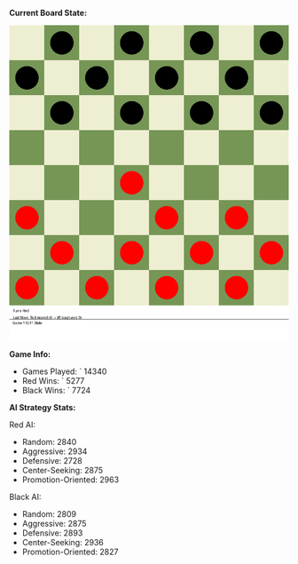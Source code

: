 
**Current Board State:**  
<!-- START_GIF -->
![Checkers Game](./checkers_game.gif)
<!-- END_GIF -->

**Game Info:**  
- Games Played: `<!-- GAMES_PLAYED --> 14340
- Red Wins: `<!-- RED_WINS --> 5277
- Black Wins: `<!-- BLACK_WINS --> 7724

<!-- AI_STATS -->
**AI Strategy Stats:**

Red AI:
- Random: 2840
- Aggressive: 2934
- Defensive: 2728
- Center-Seeking: 2875
- Promotion-Oriented: 2963

Black AI:
- Random: 2809
- Aggressive: 2875
- Defensive: 2893
- Center-Seeking: 2936
- Promotion-Oriented: 2827
